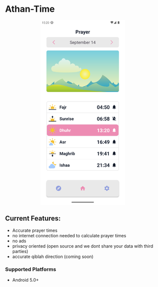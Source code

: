 # Athan-Time

<p align="center">
 <img  src="Screenshots/lightmode.png" height="600px" >

## Current Features:
* Accurate prayer times
* no internet connection needed to calculate prayer times
* no ads
* privacy oriented (open source and we dont share your data with third parties)
* accurate qiblah direction (coming soon)

### Supported Platforms

- Android 5.0+
